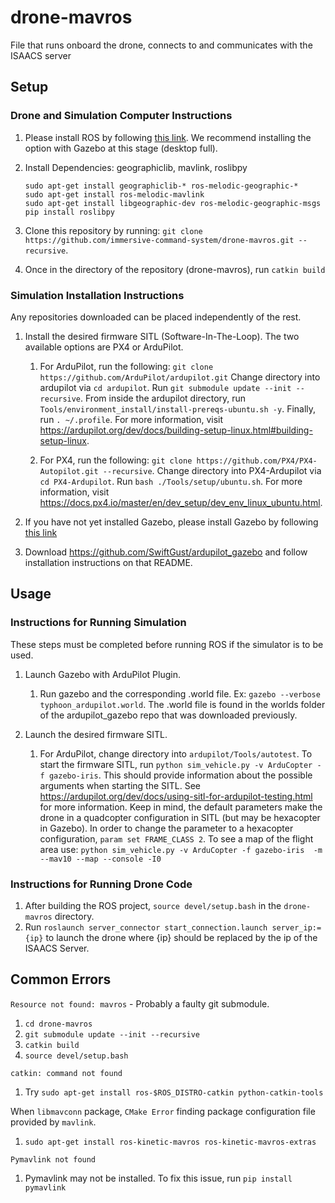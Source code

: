 # drone-mavros
File that runs onboard the drone, connects to and communicates with the ISAACS server

## Setup
### Drone and Simulation Computer Instructions

1. Please install ROS by following [this link](http://wiki.ros.org/melodic/Installation). We recommend installing the option with Gazebo at this stage (desktop full).

2. Install Dependencies: geographiclib, mavlink, roslibpy
    ```
    sudo apt-get install geographiclib-* ros-melodic-geographic-*  
    sudo apt-get install ros-melodic-mavlink
    sudo apt-get install libgeographic-dev ros-melodic-geographic-msgs
    pip install roslibpy
    ```
   
3. Clone this repository by running: `git clone https://github.com/immersive-command-system/drone-mavros.git --recursive`.

4. Once in the directory of the repository (drone-mavros), run `catkin build`

### Simulation Installation Instructions
Any repositories downloaded can be placed independently of the rest.
1. Install the desired firmware SITL (Software-In-The-Loop). The two available options are PX4 or ArduPilot.
    1. For ArduPilot, run the following: `git clone https://github.com/ArduPilot/ardupilot.git`
    Change directory into ardupilot via `cd ardupilot`. Run `git submodule update --init --recursive`. 
    From inside the ardupilot directory, run `Tools/environment_install/install-prereqs-ubuntu.sh -y`. Finally,
    run `. ~/.profile`. For more information, visit https://ardupilot.org/dev/docs/building-setup-linux.html#building-setup-linux.
    
    2. For PX4, run the following: `git clone https://github.com/PX4/PX4-Autopilot.git --recursive`.
    Change directory into PX4-Ardupilot via `cd PX4-Ardupilot`. Run `bash ./Tools/setup/ubuntu.sh`.
    For more information, visit https://docs.px4.io/master/en/dev_setup/dev_env_linux_ubuntu.html.
    
2. If you have not yet installed Gazebo, please install Gazebo by following [this link](http://gazebosim.org/tutorials?tut=install_ubuntu&cat=install)

3. Download https://github.com/SwiftGust/ardupilot_gazebo and follow installation instructions on that README.

## Usage
### Instructions for Running Simulation
These steps must be completed before running ROS if the simulator is to be used.
1. Launch Gazebo with ArduPilot Plugin.
    1. Run gazebo and the corresponding .world file. Ex: `gazebo --verbose typhoon_ardupilot.world`.
    The .world file is found in the worlds folder of the ardupilot_gazebo repo that was downloaded previously.
    
2. Launch the desired firmware SITL.  
    1. For ArduPilot, change directory into `ardupilot/Tools/autotest`. 
    To start the firmware SITL, run `python sim_vehicle.py -v ArduCopter -f gazebo-iris`. 
    This should provide information about the possible arguments when starting the SITL.
    See https://ardupilot.org/dev/docs/using-sitl-for-ardupilot-testing.html for more information.
    Keep in mind, the default parameters make the drone in a quadcopter configuration in SITL (but may be hexacopter in Gazebo).
    In order to change the parameter to a hexacopter configuration, `param set FRAME_CLASS 2`.
    To see a map of the flight area use: `python sim_vehicle.py -v ArduCopter -f gazebo-iris  -m --mav10 --map --console -I0`
    
### Instructions for Running Drone Code
1. After building the ROS project, `source devel/setup.bash` in the `drone-mavros` directory.
3. Run `roslaunch server_connector start_connection.launch server_ip:={ip}` to launch the drone where {ip} should be replaced by the ip of the ISAACS Server.

## Common Errors
`Resource not found: mavros` - Probably a faulty git submodule.
1. `cd drone-mavros`
2. `git submodule update --init --recursive`
3. `catkin build`
4. `source devel/setup.bash`

`catkin: command not found`
1. Try `sudo apt-get install ros-$ROS_DISTRO-catkin python-catkin-tools`
    
When `libmavconn` package, `CMake Error` finding package configuration file provided by `mavlink`.
1. `sudo apt-get install ros-kinetic-mavros ros-kinetic-mavros-extras`

`Pymavlink not found`
1. Pymavlink may not be installed. To fix this issue, run `pip install pymavlink`

